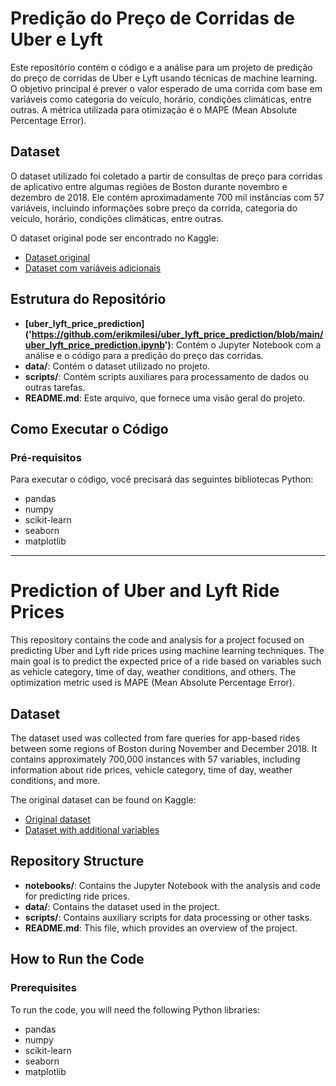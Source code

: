 # Predição do Preço de Corridas de Uber e Lyft 

Este repositório contém o código e a análise para um projeto de predição do preço de corridas de Uber e Lyft usando técnicas de machine learning. O objetivo principal é prever o valor esperado de uma corrida com base em variáveis como categoria do veículo, horário, condições climáticas, entre outras. A métrica utilizada para otimização é o MAPE (Mean Absolute Percentage Error).

## Dataset

O dataset utilizado foi coletado a partir de consultas de preço para corridas de aplicativo entre algumas regiões de Boston durante novembro e dezembro de 2018. Ele contém aproximadamente 700 mil instâncias com 57 variáveis, incluindo informações sobre preço da corrida, categoria do veículo, horário, condições climáticas, entre outras.

O dataset original pode ser encontrado no Kaggle:
- [Dataset original](https://www.kaggle.com/raviilmunde/uber-lyft-cab-prices)
- [Dataset com variáveis adicionais](https://www.kaggle.com/brdmachado/uber-lyft-boston)

## Estrutura do Repositório

- **\[uber_lyft_price_prediction]('https://github.com/erikmilesi/uber_lyft_price_prediction/blob/main/uber_lyft_price_prediction.ipynb')**: Contém o Jupyter Notebook com a análise e o código para a predição do preço das corridas.
- **data/**: Contém o dataset utilizado no projeto.
- **scripts/**: Contém scripts auxiliares para processamento de dados ou outras tarefas.
- **README.md**: Este arquivo, que fornece uma visão geral do projeto.

## Como Executar o Código

### Pré-requisitos

Para executar o código, você precisará das seguintes bibliotecas Python:

- pandas
- numpy
- scikit-learn
- seaborn
- matplotlib

---

# Prediction of Uber and Lyft Ride Prices

This repository contains the code and analysis for a project focused on predicting Uber and Lyft ride prices using machine learning techniques. The main goal is to predict the expected price of a ride based on variables such as vehicle category, time of day, weather conditions, and others. The optimization metric used is MAPE (Mean Absolute Percentage Error).

## Dataset

The dataset used was collected from fare queries for app-based rides between some regions of Boston during November and December 2018. It contains approximately 700,000 instances with 57 variables, including information about ride prices, vehicle category, time of day, weather conditions, and more.

The original dataset can be found on Kaggle:
- [Original dataset](https://www.kaggle.com/raviilmunde/uber-lyft-cab-prices)
- [Dataset with additional variables](https://www.kaggle.com/brdmachado/uber-lyft-boston)

## Repository Structure

- **notebooks/**: Contains the Jupyter Notebook with the analysis and code for predicting ride prices.
- **data/**: Contains the dataset used in the project.
- **scripts/**: Contains auxiliary scripts for data processing or other tasks.
- **README.md**: This file, which provides an overview of the project.

## How to Run the Code

### Prerequisites

To run the code, you will need the following Python libraries:

- pandas
- numpy
- scikit-learn
- seaborn
- matplotlib
